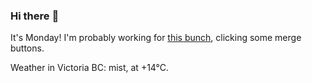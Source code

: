 ### Hi there :wave:

It's Monday! I'm probably working for [this bunch](https://github.com/kohofinancial), clicking some merge buttons.

Weather in Victoria BC: mist, at +14°C.
